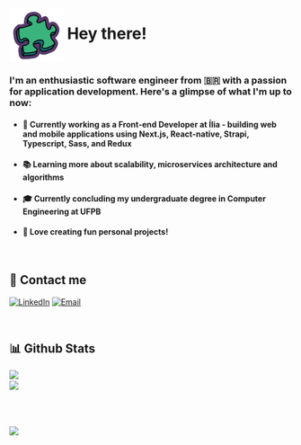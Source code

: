 <h1><img align="center" src='./assets/puzzle-icon.svg' width=96> Hey there!</h1>

### I'm an enthusiastic software engineer from 🇧🇷 with a passion for application development. Here's a glimpse of what I'm up to now:


- #### 💼 Currently working as a Front-end Developer at Ília - building web and mobile applications using Next.js, React-native, Strapi, Typescript, Sass, and Redux

- #### 📚 Learning more about scalability, microservices architecture and algorithms

- #### 🎓 Currently concluding my undergraduate degree in **Computer Engineering at UFPB**

- #### 🤖 Love creating fun personal projects!

<br>


## 👾 Contact me
[![LinkedIn](https://img.shields.io/badge/LinkedIn-0077B5?style=for-the-badge&logo=linkedin&logoColor=white)](https://linkedin.com/in/https://www.linkedin.com/in/lucasmsa/) 
[![Email](https://img.shields.io/badge/Gmail-D14836?style=for-the-badge&logo=gmail&logoColor=white)](https://linkedin.com/in/https://www.linkedin.com/in/lucasmsa/) 


<br>

## 📊 Github Stats 
![](https://github-readme-streak-stats.herokuapp.com/?user=lucasmsa&theme=ayu-mirage&hide_border=false)<br/>
![](https://github-readme-stats-sigma-five.vercel.app/api?username=lucasmsa&theme=ayu-mirage&hide_border=false&include_all_commits=true&count_private=true)

<br/>
<br/>

[![](https://visitcount.itsvg.in/api?id=lucasmsa&icon=8&color=6)](https://visitcount.itsvg.in)
